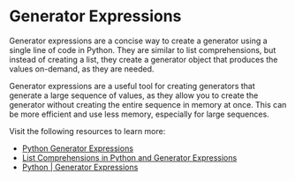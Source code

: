 # Generator Expressions

Generator expressions are a concise way to create a generator using a single line of code in Python. They are similar to list comprehensions, but instead of creating a list, they create a generator object that produces the values on-demand, as they are needed.

Generator expressions are a useful tool for creating generators that generate a large sequence of values, as they allow you to create the generator without creating the entire sequence in memory at once. This can be more efficient and use less memory, especially for large sequences.

Visit the following resources to learn more:

- [Python Generator Expressions](https://www.pythontutorial.net/advanced-python/python-generator-expressions/)
- [List Comprehensions in Python and Generator Expressions](https://djangostars.com/blog/list-comprehensions-and-generator-expressions/)
- [Python | Generator Expressions](https://www.geeksforgeeks.org/generator-expressions/)
